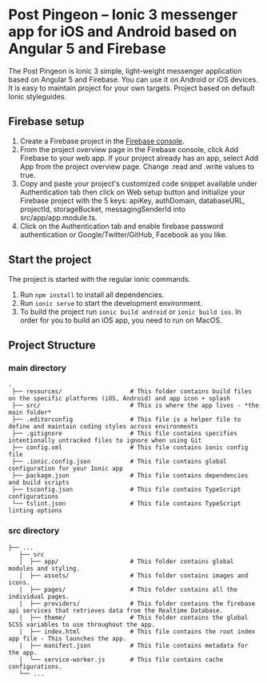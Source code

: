 # Post Pingeon – Ionic 3 messenger app for iOS and Android based on Angular 5 and Firebase

The Post Pingeon is Ionic 3 simple, light-weight messenger application based on Angular 5 and Firebase. You can use it on Android or iOS devices. It is easy to maintain project for your own targets. Project based on default Ionic styleguides.

## Firebase setup

1. Create a Firebase project in the [Firebase console](https://console.firebase.google.com).
2. From the project overview page in the Firebase console, click Add Firebase to your web app. If your project already has an app, select Add App from the project overview page. Change .read and .write values to true.
3. Copy and paste your project's customized code snippet available under Authentication tab then click on Web setup button and initialize your Firebase project with the 5 keys: apiKey, authDomain, databaseURL, projectId, storageBucket, messagingSenderId into src/app/app.module.ts.
4. Click on the Authentication tab and enable firebase password authentication or Google/Twitter/GitHub, Facebook as you like. 

## Start the project

The project is started with the regular ionic commands.

1. Run `npm install` to install all dependencies.
2. Run `ionic serve` to start the development environment.
3. To build the project run `ionic build android` or `ionic build ios`. In order for you to build an iOS app, you need to run on MacOS.

## Project Structure

### main directory
```
.
 ├── resources/                   # This folder contains build files on the specific platforms (iOS, Android) and app icon + splash
 ├── src/                         # This is where the app lives - *the main folder*
 ├── .editorconfig                # This file is a helper file to define and maintain coding styles across environments
 ├── .gitignore                   # This file contains specifies intentionally untracked files to ignore when using Git
 ├── config.xml                   # This file contains ionic config file
 ├── .ionic.config.json           # This file contains global configuration for your Ionic app
 ├── package.json                 # This file contains dependencies and build scripts
 ├── tsconfig.json                # This file contains TypeScript configurations
 └── tslint.json                  # This file contains TypeScript linting options
```

### src directory
```
├── ...
   ├── src                       
   │  ├── app/                    # This folder contains global modules and styling.
   │  ├── assets/                 # This folder contains images and icons.
   |  ├── pages/                  # This folder contains all the individual pages.
   |  ├── providers/              # This folder contains the firebase api services that retrieves data from the Realtime Database.
   |  ├── theme/                  # This folder contains the global SCSS variables to use throughout the app.
   |  ├── index.html              # This file contains the root index app file - This launches the app.
   |  ├── manifest.json           # This file contains metadata for the app.
   │  └── service-worker.js       # This file contains cache configurations.
   └── ...
```
